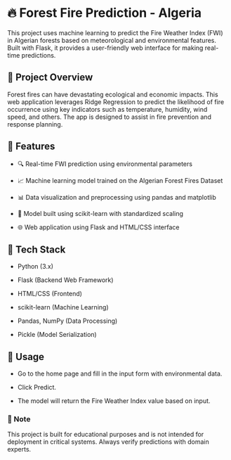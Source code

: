 # 🔥 Forest Fire Prediction - Algeria
This project uses machine learning to predict the Fire Weather Index (FWI) in Algerian forests based on meteorological and environmental features. Built with Flask, it provides a user-friendly web interface for making real-time predictions.

## 🧠 Project Overview
Forest fires can have devastating ecological and economic impacts. This web application leverages Ridge Regression to predict the likelihood of fire occurrence using key indicators such as temperature, humidity, wind speed, and others. The app is designed to assist in fire prevention and response planning.

## 🚀 Features
- 🔍 Real-time FWI prediction using environmental parameters

- 📈 Machine learning model trained on the Algerian Forest Fires Dataset

- 📊 Data visualization and preprocessing using pandas and matplotlib

- 🧪 Model built using scikit-learn with standardized scaling

- 🌐 Web application using Flask and HTML/CSS interface

## 🧰 Tech Stack
- Python (3.x)

- Flask (Backend Web Framework)

- HTML/CSS (Frontend)

- scikit-learn (Machine Learning)

- Pandas, NumPy (Data Processing)

- Pickle (Model Serialization)

## 🧪 Usage
- Go to the home page and fill in the input form with environmental data.

- Click Predict.

- The model will return the Fire Weather Index value based on input.


### 📌 Note
This project is built for educational purposes and is not intended for deployment in critical systems. Always verify predictions with domain experts.
